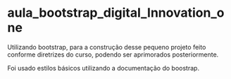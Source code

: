 # aula_bootstrap_digital_Innovation_one
 Utilizando bootstrap, para a construção desse pequeno projeto
 feito conforme diretrizes do curso, podendo ser aprimorados
 posteriormente.

 Foi usado estilos básicos utilizando a documentação do boostrap.
